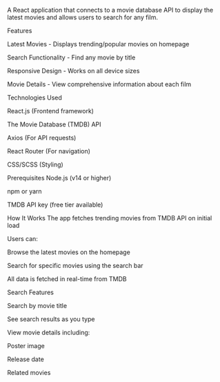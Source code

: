 A React application that connects to a movie database API to display the latest movies and allows users to search for any film.



Features

Latest Movies - Displays trending/popular movies on homepage

Search Functionality - Find any movie by title

Responsive Design - Works on all device sizes

Movie Details - View comprehensive information about each film



Technologies Used 

React.js (Frontend framework)

The Movie Database (TMDB) API

Axios (For API requests)

React Router (For navigation)

CSS/SCSS (Styling)



Prerequisites Node.js (v14 or higher)

npm or yarn

TMDB API key (free tier available)



How It Works The app fetches trending movies from TMDB API on initial load

Users can:

Browse the latest movies on the homepage

Search for specific movies using the search bar

All data is fetched in real-time from TMDB



Search Features

Search by movie title

See search results as you type

View movie details including:

Poster image

Release date

Related movies
